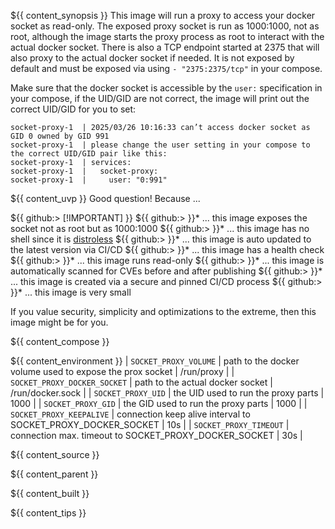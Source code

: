 ${{ content_synopsis }} This image will run a proxy to access your docker socket as read-only. The exposed proxy socket is run as 1000:1000, not as root, although the image starts the proxy process as root to interact with the actual docker socket. There is also a TCP endpoint started at 2375 that will also proxy to the actual docker socket if needed. It is not exposed by default and must be exposed via using ```- "2375:2375/tcp"``` in your compose.

Make sure that the docker socket is accessible by the ```user:``` specification in your compose, if the UID/GID are not correct, the image will print out the correct UID/GID for you to set:

```shell
socket-proxy-1  | 2025/03/26 10:16:33 can’t access docker socket as GID 0 owned by GID 991
socket-proxy-1  | please change the user setting in your compose to the correct UID/GID pair like this:
socket-proxy-1  | services:
socket-proxy-1  |   socket-proxy:
socket-proxy-1  |     user: "0:991"
```

${{ content_uvp }} Good question! Because ...

${{ github:> [!IMPORTANT] }}
${{ github:> }}* ... this image exposes the socket not as root but as 1000:1000
${{ github:> }}* ... this image has no shell since it is [distroless](https://github.com/11notes/RTFM/blob/main/linux/container/image/distroless.md)
${{ github:> }}* ... this image is auto updated to the latest version via CI/CD
${{ github:> }}* ... this image has a health check
${{ github:> }}* ... this image runs read-only
${{ github:> }}* ... this image is automatically scanned for CVEs before and after publishing
${{ github:> }}* ... this image is created via a secure and pinned CI/CD process
${{ github:> }}* ... this image is very small

If you value security, simplicity and optimizations to the extreme, then this image might be for you.

${{ content_compose }}

${{ content_environment }}
| `SOCKET_PROXY_VOLUME` | path to the docker volume used to expose the prox socket | /run/proxy |
| `SOCKET_PROXY_DOCKER_SOCKET` | path to the actual docker socket | /run/docker.sock |
| `SOCKET_PROXY_UID` | the UID used to run the proxy parts | 1000 |
| `SOCKET_PROXY_GID` | the GID used to run the proxy parts | 1000 |
| `SOCKET_PROXY_KEEPALIVE` | connection keep alive interval to SOCKET_PROXY_DOCKER_SOCKET | 10s |
| `SOCKET_PROXY_TIMEOUT` | connection max. timeout to SOCKET_PROXY_DOCKER_SOCKET | 30s |

${{ content_source }}

${{ content_parent }}

${{ content_built }}

${{ content_tips }}
